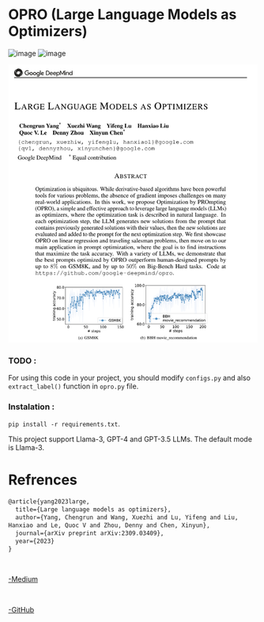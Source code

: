 # OPRO (Large Language Models as Optimizers)
![image](https://img.shields.io/badge/-LangChain-32CD32?logo=LangChain&logoColor=white&style=for-the-badge)
![image](https://img.shields.io/badge/OpenAI-412991.svg?style=for-the-badge&logo=OpenAI&logoColor=white)
</br>

![image](https://github.com/shirindehghani/OPRO/blob/main/src/images/abstract.png)

### TODO :
For using this code in your project, you should modify `configs.py` and also `extract_label()` function in `opro.py` file.

### Instalation :
`pip install -r requirements.txt`.

This project support Llama-3, GPT-4 and GPT-3.5 LLMs. The default mode is Llama-3.

# Refrences
```
@article{yang2023large,
  title={Large language models as optimizers},
  author={Yang, Chengrun and Wang, Xuezhi and Lu, Yifeng and Liu, Hanxiao and Le, Quoc V and Zhou, Denny and Chen, Xinyun},
  journal={arXiv preprint arXiv:2309.03409},
  year={2023}
}
```
<br/>

[-Medium](https://medium.com/@minh.hoque/large-language-models-as-optimizers-explained-a20dc5e5c5af)

<br/>

[-GitHub](https://github.com/google-deepmind/opro)
